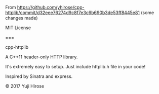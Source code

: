 From https://github.com/yhirose/cpp-httplib/commit/d32eee76274d9c8f7e3c6b690b3de53ff8445e81 (some changes made)

MIT License

===

cpp-httplib

A C++11 header-only HTTP library.

It's extremely easy to setup. Just include httplib.h file in your code!

Inspired by Sinatra and express.

© 2017 Yuji Hirose
